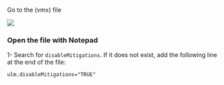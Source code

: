 
Go to the (vmx) file


![](../../../../../../../Cybersecurity/Imagens/Pasted%20image%2020240613114559.png)

### Open the file with Notepad

1- Search for `disableMitigations`. If it does not exist, add the following line at the end of the file:

````
ulm.disableMitigations="TRUE"
`````
